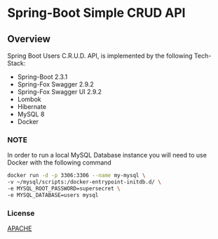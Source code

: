 # Spring-Boot Simple CRUD API

## Overview

Spring Boot Users C.R.U.D. API, is implemented by the following Tech-Stack:

- Spring-Boot 2.3.1
- Spring-Fox Swagger 2.9.2
- Spring-Fox Swagger UI 2.9.2
- Lombok
- Hibernate
- MySQL 8
- Docker

### NOTE

In order to run a local MySQL Database instance you will need to use Docker with the following command

```bash
docker run -d -p 3306:3306 --name my-mysql \
-v ~/mysql/scripts:/docker-entrypoint-initdb.d/ \
-e MYSQL_ROOT_PASSWORD=supersecret \
-e MYSQL_DATABASE=users mysql
```

### License

[APACHE](LICENSE)
